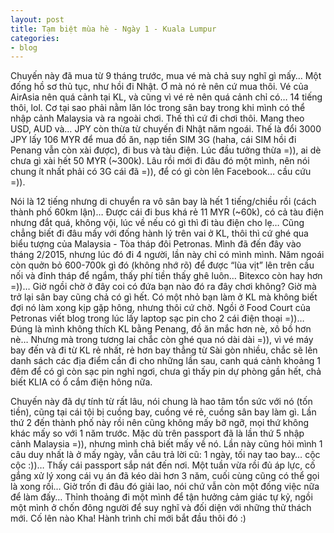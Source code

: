 ```yaml
---
layout: post
title: Tạm biệt mùa hè - Ngày 1 - Kuala Lumpur
categories:
- blog
---
```


Chuyến này đã mua từ 9 tháng trước, mua vé mà chả suy nghĩ gì mấy… Một đống hồ sơ thủ tục, như hồi đi Nhật. Ơ mà nó rẻ nên cứ mua thôi. Vé của AirAsia nên quá cảnh tại KL, và cũng vì vé rẻ nên quá cảnh chỉ có… 14 tiếng thôi, lol. Cơ tại sao phải nằm lăn lóc trong sân bay trong khi mình có thể nhập cảnh Malaysia và ra ngoài chơi. Thế thì cứ đi chơi thôi. Mang theo USD, AUD và… JPY còn thừa từ chuyến đi Nhật năm ngoái. Thế là đổi 3000 JPY lấy 106 MYR để mua đồ ăn, nạp tiền SIM 3G (haha, cái SIM hồi đi Penang vẫn còn xài được), đi bus và tàu điện. Lúc đầu tưởng thừa =)), ai dè chưa gì xài hết 50 MYR (~300k). Lâu rồi mới đi đâu đó một mình, nên nói chung ít nhất phải có 3G cái đã =)), để có gì còn lên Facebook… cầu cứu =)).

Nói là 12 tiếng nhưng di chuyển ra vô sân bay là hết 1 tiếng/chiều rồi (cách thành phố 60km lận)… Được cái đi bus khá rẻ 11 MYR (~60k), có cả tàu điện nhưng đắt quá, không vội, lúc về nếu có gì thì đi tàu điện cho lẹ… Cũng chẳng biết đi đâu mấy với đống hành lý trên vai ở KL, thôi thì cứ ghé qua biểu tượng của Malaysia - Tòa tháp đôi Petronas. Mình đã đến đây vào tháng 2/2015, nhưng lúc đó đi 4 người, lần này chỉ có mình mình. Năm ngoái còn quởn bỏ 600-700k gì đó (không nhớ rõ) để được “lùa vịt” lên trên cầu nối và đỉnh tháp để ngắm, thấy phí tiền thấy ghê luôn… Bitexco còn hay hơn =))… Giờ ngồi chờ ở đây coi có đứa bạn nào đó ra đây chơi không? Giờ mà trở lại sân bay cũng chả có gì hết. Có một nhỏ bạn làm ở KL mà không biết đợi nó làm xong kịp gặp hông, nhưng thôi cứ chờ. Ngồi ở Food Court của Petronas viết blog trong lúc lấy laptop sạc pin cho 2 cái điện thoại =))… Đúng là mình không thích KL bằng Penang, đồ ăn mắc hơn nè, xô bồ hơn nè… Nhưng mà trong tương lai chắc còn ghé qua nó dài dài =)), vì vé máy bay đến và đi từ KL rẻ nhất, rẻ hơn bay thẳng từ Sài gòn nhiều, chắc sẽ lên danh sách các địa điểm cần đi cho những lần sau, canh quá cảnh khoảng 1 đêm để có gì còn sạc pin nghỉ ngơi, chưa gì thấy pin dự phòng gần hết, chả biết KLIA có ổ cắm điện hông nữa.

Chuyến này đã dự tính từ rất lâu, nói chung là hao tâm tổn sức với nó (tốn tiền), cũng tại cái tội bị cuồng bay, cuồng vé rẻ, cuồng sân bay làm gì. Lần thứ 2 đến thành phố này rồi nên cũng không mấy bỡ ngỡ, mọi thứ không khác mấy so với 1 năm trước. Mặc dù trên passport đã là lần thứ 5 nhập cảnh Malaysia =)), nhưng mình chả biết mấy về nó. Lần này cũng hỏi mình 1 câu duy nhất là ở mấy ngày, vẫn câu trả lời cũ: 1 ngày, tối nay tao bay… cộc cộc :))… Thấy cái passport sắp nát đến nơi. Một tuần vừa rồi đủ áp lực, cố gắng xử lý xong cái vụ án đã kéo dài hơn 3 năm, cuối cùng cũng có thể gọi là xong rồi… Giờ trốn đi đâu đó giải lao, nói chứ vẫn còn một đống việc nữa để làm đấy… Thỉnh thoảng đi một mình để tận hưởng cảm giác tự kỷ, ngồi một mình ở chốn đông người để suy nghĩ và đối diện với những thử thách mới. Cố lên nào Kha! Hành trình chỉ mới bắt đầu thôi đó :)
